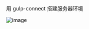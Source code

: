 用 gulp-connect 搭建服务器环境

![image](https://github.com/heboliufengjie/code_demo/blob/master/gulp/gulp-server/gulp-server.png)

